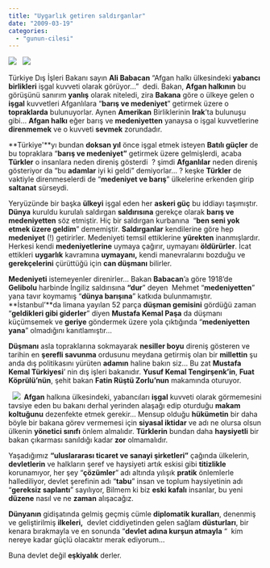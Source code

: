 ```yaml
---
title: "Uygarlık getiren saldırganlar"
date: "2009-03-19"
categories: 
  - "gunun-cilesi"
---
```


![](/uploads/image/asker_ve_afganistan.jpg)   ![](/uploads/image/Afganistan8217da_bir_kz_ocuu.jpg)

Türkiye Dış İşleri Bakanı sayın **Ali Babacan** “Afgan halkı ülkesindeki **yabancı birlikleri** işgal kuvveti olarak görüyor…”  dedi. Bakan, **Afgan halkının** bu görüşünü sanırım **yanlış** olarak niteledi, zira **Bakana** göre o ülkeye gelen o **işgal** kuvvetleri Afganlılara “**barış ve medeniyet**” getirmek üzere o **topraklarda** bulunuyorlar. Aynen **Amerikan** Birliklerinin **Irak**’ta bulunuşu gibi… **Afgan halkı** eğer barış ve **medeniyetten** yanaysa o işgal kuvvetlerine **direnmemek** ve o kuvveti **sevmek** zorundadır.

**Türkiye'**yı bundan **doksan yıl** önce işgal etmek isteyen **Batılı güçler** de bu topraklara “**barış ve medeniyet”** getirmek üzere gelmişlerdi, acaba **Türkler** o insanlara neden direniş gösterdi  ? şimdi **Afganlılar** neden direniş gösteriyor da “bu **adamlar** iyi ki geldi” demiyorlar… ? keşke **Türkler** de vaktiyle direnmeselerdi de “**medeniyet ve barış**” ülkelerine erkenden girip **saltanat** sürseydi.

Yeryüzünde bir başka **ülkeyi** işgal eden her **askeri güç** bu iddiayı taşımıştır. **Dünya** kuruldu kurulalı saldırgan **saldırısına** gerekçe olarak **barış ve medeniyetten** söz etmiştir. Hiç bir saldırgan kurbanına  “**ben seni yok etmek üzere geldim**” dememiştir. **Saldırganlar** kendilerine göre hep **medeniyet** (!) getirirler. Medeniyeti temsil ettiklerine **yürekten** inanmışlardır. Herkesi kendi **medeniyetlerine** uymaya çağırır, uymayanı **öldürürler**. İcat ettikleri **uygarlık** kavramına **uymayanı,** kendi manevralarını bozduğu ve **gerekçelerini** çürüttüğü için **can düşmanı** bilirler.

  
**Medeniyeti** istemeyenler direnirler… Bakan **Babacan**’a göre 1918’de **Gelibolu** harbinde İngiliz saldırısına **“dur**” deyen  Mehmet “**medeniyetten**” yana tavır koymamış “**dünya barışına**” katkıda bulunmamıştır. **İstanbul’**da limana yayılan 52 parça **düşman gemisini** gördüğü zaman “**geldikleri gibi giderler**” diyen **Mustafa Kemal Paşa** da düşmanı küçümsemek ve **geriye** göndermek üzere yola çıktığında “**medeniyetten yana**” olmadığını kanıtlamıştır…

**Düşmanı** asla topraklarına sokmayarak **nesiller boyu** direniş gösteren ve tarihin en **şerefli savunma** ordusunu meydana getirmiş olan bir **millettin** şu anda dış politikasını yürüten **adamın** haline bakın siz… Bu zat **Mustafa Kemal Türkiyesi**’ nin dış işleri bakanıdır. **Yusuf Kemal Tengirşenk’in**, **Fuat Köprülü’nün**, şehit bakan **Fatin Rüştü Zorlu’nun** makamında oturuyor.

  **![](/uploads/image/afganistan.jpg)  Afgan** halkına ülkesindeki, yabancıları **işgal** kuvveti olarak görmemesini tavsiye eden bu bakanı derhal yerinden alaşağı edip oturduğu **makam koltuğunu** dezenfekte etmek gerekir… Mensup olduğu **hükümetin** bir daha böyle bir bakana görev vermemesi için **siyasal iktidar** ve adı ne olursa olsun ülkenin **yönetici sınıfı** önlem almalıdır. **Türklerin** bundan daha **haysiyetli** bir bakan çıkarması sanıldığı kadar **zor** olmamalıdır.

Yaşadığımız **“uluslararası ticaret ve sanayi şirketleri”** çağında ülkelerin, **devletlerin** ve halkların şeref ve haysiyeti artık eskisi gibi **titizlikle** korunamıyor, her şey “**çözümler**” adı altında yılışık **pratik** önlemlerle hallediliyor, devlet şerefinin adı “**tabu**” insan ve toplum haysiyetinin adı “**gereksiz saplantı**” sayılıyor, Bilmem ki biz **eski kafalı** insanlar, bu yeni **düzene** nasıl ve ne **zaman** alışacağız.

**Dünyanın** gidişatında gelmiş geçmiş cümle **diplomatik kuralları**, denenmiş ve geliştirilmiş **ilkeleri,**  devlet ciddiyetinden gelen sağlam **düsturları**, bir kenara bırakmayla ve en sonunda “**devlet adına kurşun atmayla** “  kim nereye kadar güçlü olacaktır merak ediyorum…

Buna devlet değil **eşkiyalık** derler.
